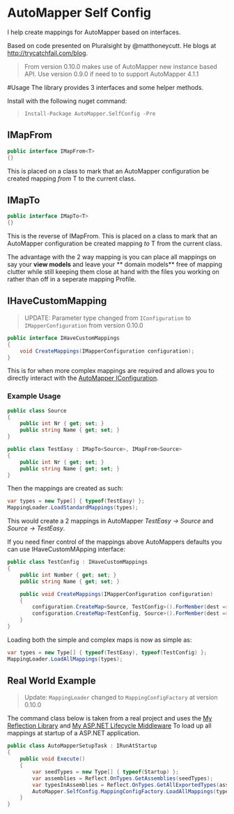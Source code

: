 # AutoMapper Self Config
I help create mappings for AutoMapper based on interfaces.

Based on code presented on Pluralsight by @matthoneycutt. He blogs at http://trycatchfail.com/blog.

> From version 0.10.0 makes use of AutoMapper new instance based API. Use version 0.9.0 if need to to support AutoMapper 4.1.1

#Usage
The library provides 3 interfaces and some helper methods.

Install with the following nuget command:
> `Install-Package AutoMapper.SelfConfig -Pre`

## IMapFrom<T>

```csharp   
public interface IMapFrom<T>
{}
```    
This is placed on a class to mark that an AutoMapper configuration be created mapping *from* T to the current class.

## IMapTo<T>

```csharp   
public interface IMapTo<T>
{}
```
  
This is the reverse of IMapFrom. This is placed on a class to mark that an AutoMapper configuration be created mapping *to* T from the current class.

The advantage with the 2 way mapping is you can place all mappings on say your **view models** and leave your ** domain models** free of mapping clutter while still keeping them close at hand with the files you working on rather than off in a seperate mapping Profile.

## IHaveCustomMapping
> UPDATE: Parameter type changed from `IConfiguration` to `IMapperConfiguration` from version 0.10.0

```csharp
public interface IHaveCustomMappings
{
    void CreateMappings(IMapperConfiguration configuration);
}
```
   
This is for when more complex mappings are required and allows you to directly interact with the [AutoMapper IConfiguration](https://github.com/AutoMapper/AutoMapper/wiki/Configuration).


### Example Usage

```csharp
public class Source
{
    public int Nr { get; set; }
    public string Name { get; set; }
}

public class TestEasy : IMapTo<Source>, IMapFrom<Source>
{
    public int Nr { get; set; }
    public string Name { get; set; }
}
```

Then the mappings are created as such:

```csharp
var types = new Type[] { typeof(TestEasy) };
MappingLoader.LoadStandardMappings(types);
```

This would create a 2 mappings in AutoMapper *TestEasy -> Source* and *Source -> TestEasy*.

If you need finer control of the mappings above AutoMappers defaults you can use IHaveCustomMApping interface:

```csharp
public class TestConfig : IHaveCustomMappings
{
    public int Number { get; set; }
    public string Name { get; set; }

    public void CreateMappings(IMapperConfiguration configuration)
    {
        configuration.CreateMap<Source, TestConfig>().ForMember(dest => dest.Number, opt => opt.MapFrom(src => src.Nr));
        configuration.CreateMap<TestConfig, Source>().ForMember(dest => dest.Nr, opt => opt.MapFrom(src => src.Number)); ;
    }
}
```

Loading both the simple and complex maps is now as simple as:

```csharp
var types = new Type[] { typeof(TestEasy), typeof(TestConfig) };
MappingLoader.LoadAllMappings(types);
```

## Real World Example
> Update: `MappingLoader` changed to `MappingConfigFactory` at version 0.10.0

The command class below is taken from a real project and uses the [My Reflection Library](https://github.com/dburriss/PhilosophicalMonkey) and [My ASP.NET Lifecycle Middleware](https://github.com/dburriss/AspNetLifecycle) To load up all mappings at startup of a ASP.NET application.

```csharp
public class AutoMapperSetupTask : IRunAtStartup
{
    public void Execute()
    {
        var seedTypes = new Type[] { typeof(Startup) };
        var assemblies = Reflect.OnTypes.GetAssemblies(seedTypes);
        var typesInAssemblies = Reflect.OnTypes.GetAllExportedTypes(assemblies);
        AutoMapper.SelfConfig.MappingConfigFactory.LoadAllMappings(typesInAssemblies);
    }
}
```